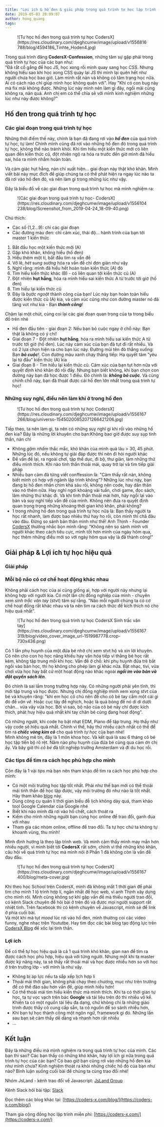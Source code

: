 ```yaml
---
title: "Lợi ích & hố đen & giải pháp trong quá trình tự học lập trình (Phần 2)"
date: 2019-05-03 20:09:07
author: hong_quang
tags:
---
```


<figure class="wp-block-image">![Tư học hố đen trong quá trình tự học CodersX](https://res.cloudinary.com/djeghcumw/image/upload/v1556816788/blog/4594186_Tinhte_Hoden4.jpg)</figure>

Trong quá trình đăng **CodersX-Confession**, những tâm sự gặp phải trong quá trình tự học của các bạn như:  
"Đã rẩt cố gắng để học JS, học xong rồi mình quay sang học CSS. Nhưng không hiểu sao khi học xong CSS quay lại JS thì mình lại quên hết như người chưa học bao giờ. Làm mình rất nản và không có tâm trạng học nữa. Ai có cách nào chỉ giúp mình học không quên với". Hay "Khi có con bug này mà fix mãi không được. Những lúc này mình nên làm gì đây, ngồi mãi cũng không ra, nản quá. Anh chị em có thể chia sẻ với mình kinh nghiệm những lúc như này được không?"

<!-- more -->

## Hố đen trong quá trình tự học

### Các giai đoạn trong quá trình tự học

Những thời điểm thế này, chính là bạn đã đang rơi vào **_hố đen_** của quá trình tự học, tự làm! Chính mình cũng đã rơi vào những hố đen đó trong quá trình tự học, không thể nào tránh khỏi. Khi tìm hiểu một kiến thức mới có liên quan đến kiến thức cũ, đột nhiên ngộ ra hóa ra trước đến giờ mình đã hiểu sai, hóa ra mình nhầm hoàn toàn.

Và cảm giác hụt hẫng, nản chí xuất hiện… giai đoạn này thật khó khăn. Mình viết bài này mục đích để giúp chúng ta có thể phát hiện ra ngay lúc nào ta đã rơi vào hố đen đó, và nên làm gì trong những lúc như vậy.

Đây là biểu đồ về các giai đoạn trong quá trình tự học mà mình nghiệm ra:

<figure class="wp-block-image">![Các giai đoạn trong quá trình tự học- CodersX](https://res.cloudinary.com/djeghcumw/image/upload/v1556104238/blog/Screenshot_from_2019-04-24_18-09-40.png)</figure>

Chú thích:

*   Các số (1,2…9): chỉ các giai đoạn
*   Các đường màu đen: chỉ cảm xúc, thái độ… hành trình của bạn tới master 1 kiến thức

1.  Bắt đầu học một kiến thức mới (A)
2.  Gặp khó khăn, không hiểu (hố đen)
3.  Hiểu thêm một tí, bắt đầu tìm ra vấn đề
4.  Vỡ lẽ, _hét sung sướng_ hóa ra vấn đề chỉ đơn giản như vậy
5.  Nghĩ rằng: mình đã hiểu hết hoàn toàn kiến thức (A) đó
6.  Tìm hiểu kiến thức khác (B) - có liên quan tới kiến thức cũ (A)
7.  Đột nhiên **hụt hẫng**, hóa ra mình hiểu sai kiến thức A từ trước tới giờ (hố đen)
8.  Tìm hiểu lại kiến thức cũ
9.  Đây là _bước ngoặt_ thành công của bạn! Lúc này bạn hoàn toàn hiểu được kiến thức cũ (A) kia, và cảm xúc cũng như con đường master nó đã tăng vot như kia - Bạn **_thành công_**!

Chậm lại một chút, cùng coi lại các giai đoạn quan trọng của ta trong biểu đồ trên nhé

*   Hố đen đầu tiên - giai đoạn 2: Nếu bạn bỏ cuộc ngay ở chỗ này: Bạn thật là không có ý chí!
*   Giai đoạn 7 - Đột nhiên **hụt hẫng**, hóa ra mình hiểu sai kiến thức A từ trước tới giờ (hố đen). Lúc này cảm xúc của bạn đã tụt đi rất nhiều. Và có 2 lựa chọn hiện ra cho bạn lúc này. Đường mũi tên đỏ thẳng xuống: Bạn **_bỏ cuộc_**!. Con đường màu xanh chạy thẳng tiếp: Hạ quyết tâm "yêu lại từ đầu" kiến thức (A) kia
*   Giai đoạn 8 - Tìm hiểu lại kiến thức cũ. Cảm xúc của bạn tụt hơn nữa với quyết định khó khăn đó rồi đấy. Nhưng bạn biết không, khi bạn chọn con đường này bạn đã học được 1 điều. Đó chính là: **_không bỏ cuộc_**. Và cũng chính chỗ này, bạn đã thoát được cái hố đen lớn nhất trong quá trình tự học!

### Những suy nghĩ, điều nên làm khi ở trong hố đen

<figure class="wp-block-image">![Tư học hố đen trong quá trình tự học CodersX](https://res.cloudinary.com/djeghcumw/image/upload/v1556167266/blog/universo-15450200852071266421206.jpg)</figure>

Tiếp theo, ta nên làm gì, ta nên có những suy nghĩ gì khi rồi vào những hố đen kia? Đây là những lời khuyên cho bạn:Không bao giờ được suy sụp tinh thần, nản chí

*   Không _gặm nhấm_ thắc mắc, khó khăn của mình quá lâu > 30, 45 phút. Những lúc đó, nếu không tự giải đáp được thì nên đi hỏi người khác
*   Để vấn đề lại, ra ngoài chơi, tập thể dục, đi bộ, thư giãn, làm những thứ điều mình thích. Khi nào tinh thần thoải mái, quay trở lại và tìm tiếp giải pháp
*   Nhiều bạn cảm đã từng viết conffession là: "Cảm thấy rất nản, không biết mình có hợp với ngành lập trình không"? Những lúc như này, bạn đang bị hố đen nhấn chìm khá sâu rồi, không nên code, hay dấn thân vào nó thêm nữa. Hay nghỉ ngơi khoảng vài tuần, chơi game, đọc sách, làm những thứ khác đi. Và khi tinh thần thoải mái hơn, hãy ngồi lại vào bàn và suy nghĩ tiếp vấn đề của mình. Không nên đưa ra quyết định quan trọng trong những khoảng thời gian khó khăn, phải không?
*   1 trong những hố đen trong quá trình tự học nữa là: Bạn thấy người ta học rất nhanh, làm được bao nhiêu thứ hay ho rồi, còn mình thì chả đâu vào đâu. Đừng so sánh bản thân mình như thế! Anh Thịnh - Founder [CodersX](https://coders-x.com/) thường nhắc bọn mình rằng: "Không nên so sánh mình với người khác theo cách tiêu cực, mình tốt hơn mình của ngày hôm qua, học thêm những điều mới so với ngày hôm qua vậy là đã thành công!"

## Giải pháp & Lợi ích tự học hiệu quả

### Giải pháp

### Mỗi bộ não có cơ chế hoạt động khác nhau

Không phải cách học của ai cũng giống ai, hợp với người này nhưng lại không hợp với người kia. Có một lần chị đồng nghiệp của mình - chuyên xem _sinh trắc vân tay_ (stvt) tâm sự rằng. "Não mỗi người chúng ta có cơ chế hoạt đồng rất khác nhau và ta nên tìm ra cách thức để kích thích nó cho hiệu quả nhất".

<figure class="wp-block-image">![Tư học hố đen trong quá trình tự học CodersX Sinh trấc vân tay](https://res.cloudinary.com/djeghcumw/image/upload/v1556167319/blog/video_cover_image_url-1519987778.crop-730x436.png)</figure>

Có 1 lần phụ huynh của một đứa bé nhờ chị xem stvt hộ và xin lời khuyên. Có nên cho con họ học năng khiếu hay văn hóa tiếp vì thằng bé học rất kém, không tập trung mỗi khi học. Vấn đề ở chỗ: khi phụ huynh đứa trẻ bắt ngồi vào bàn học, thì họ không cho phép làm gì khác nữa. Bật nhạc, tivi, vừa chơi vừa học hay bất cứ một hoạt động nào khác ngoài **_ngồi im vào bàn và đặt quyển sách lên_**.

Đó chính là sai lầm trong trường hợp này. Có những người phải yên tĩnh, thì mới tập trung và học được. Nhưng chị đồng nghiệp mình xem xong stvt của bé và khuyên răng: "khi em học cô chú nên để cho cô bé tay cầm một cái gì đó để _vân vê_. Hoặc cục tảy để nghịch, hoặc là quả bóng để nó di di dưới chân… vừa vậy vừa học. Bởi vì sao, bộ não của cô bé này chỉ được kích thích, phát huy hiệu quả nhất khi tay chân bé cũng đang hoạt động".

Có những người, khi code họ bật nhạt EDM, Piano để tập trung. Họ thấy như vậy code sẽ hiệu quả nhất. Chính vì thế, hãy thử nhiều cách nhất có thể để tìm ra **_chiếc vòng kim cô_** cho quá trình _tự học_ của bạn nhé!  
Mình không mê tín, đây là 1 môn khoa học. Và kết quả là sau 6 tháng cô bé học tập tiến bộ rõ rệt. Năm nào phụ huynh của đứa bé cũng qua cảm ơn chị ấy. Và bây giờ thì _cô bé_ đã tốt nghiệp trường Amsterdam và đi du học rồi.

### Các tips để tìm ra cách học phù hợp cho mình

Còn đây là 1 vài _tips_ mà bạn nên tham khảo để tìm ra cách học phù hợp cho mình:

*   Có một môi trường học tập tốt nhất. Phải như thế bạn mới có thể thoải mái tinh thần để học tập được, vậy môi trường đó như nào là tốt nhất. Hãy tham khảo [blog](https://coders-x.com/2019/04/08/chia-se-qua-trinh-tu-hoc-lap-trinh-p1/) này.
*   Dùng công cụ quản lí thời gian biểu đễ lịch không dày quá, tham khảo tool Google Calendar của Google nhé
*   Biết khi nào mình đã rơi vào hố chết, cách thoát ra
*   Kiếm cho mình những người bạn cùng học online để trao đổi, ganh đua với nhau
*   Tham gia các nhóm online, offline để trao đổi. Ta tự học chứ ta không tự khoanh vùng, thu mình!

Mình định hướng là theo lập trình web. Và mình cảm thấy mình may mắn hơn nhiều người, vì mình biết tới **CodersX** rất sớm, chính vì thế những khó khăn, câu hỏi về quá trình tự học mà mình nói ở Phần 1 đã không còn là vấn đề đau đầu.

<figure class="wp-block-image">![Tư học hố đen trong quá trình tự học CodersX](https://res.cloudinary.com/djeghcumw/image/upload/v1556167400/blog/meta-cover.jpg)</figure>

Khi theo học School trên CodersX, mình đã không mất 1 thời gian để phải tìm cho mình 1 lộ trình hợp lí, ngắn nhất để học web, vì anh Thịnh xây dựng cho mình rôi. Mình cũng không sợ khi gặp vấn đề mà thiếu người trao đổi, có kệnh Slack chuyên để hỏi bài ở trên đó và được mọi người support rất nhiệt tình. Trên facebook thì có kênh chuyên về Javascript, mình sẽ để link ở phía cuối bài.  
Và một khi mà tụt _mood_ lúc rơi vào hố đen, mình thường coi các video funny, nghe nhạc trên Yoututbe. Hay tìm đọc các bài blog tạo động lực trên [CodersX Blog](https://coders-x.com/blog/) để xốc lại tinh thần.

### Lợi ích

Để có thể tự học hiệu quả là cả 1 quá trình khó khăn, gian nan để tìm ra được cách học phù hợp, hiệu quả với từng người. Nhưng một khi ta master được kỹ năng này, ta sẽ thấy rất thoải mái và học được nhiều hơn so với học ở trên trường lớp - với mình là như vậy.

*   Không bị áp lực nếu ta sắp xếp lịch hợp lí
*   Thoải mái thời gian, không phải chạy theo chương, mục như trên trường để có thể đào sâu hơn vấn đề, giúp mình hiểu hơn!
*   Có thể thoái mái tìm hiểu kiến thức mà mình thích. Khi ta có thời gian tự học, ta tự vọc vạch trên bác **Google** và tài liệu trên đó thì nhiều vô kể. Khiến ta có một nguồn tài liệu đa dạng, chứ không chỉ là những giáo trình được thầy cô cung cấp sẵn, ta có nguồn để so sánh nhiều hơn,
*   Khi bạn tự học thành công một ngôn ngữ, framework gì đó. Những lần sau bạn sẽ cảm thấy dễ dàng và nhanh hơn rất nhiều
*   …

## Kết luận

Đây là những điều mà mình nghiệm ra trong quá trình tự học của mình. Các bạn thì sao? Các bạn thấy có những khó khăn, hay lợi ích gì nữa trong quá trình tự học của các bạn? Có bao giờ bạn cũng rơi vào những hố đen kia như mình chưa? Kinh nghiệm thoát ra khỏi những chiếc hố đó của bạn như nào? Bình luận xuống cuối bài để chúng ta cùng trao đổi nhé!

Nhóm JsLand - kênh trao đổi về Javascript: [JsLand Group](https://www.facebook.com/groups/304156600147657/)

Kênh Slack hỏi bài tập: [Slack](https://coders-tokyo.slack.com/join/shared_invite/enQtNjExNzcyNDI5Njg3LWZlOGE4MGViN2ZjMGYyNWUxMGQ5ODc5ZmFkMDNkZjIzZjU2NzUwNTg5MmEyMmYzODQ0NWM3MWY2MWZkZTdmNDc)

Đọc thêm các blog khác tại: [https://coders-x.com/blog/](https://coders-x.com/blog/)

Tham gia cộng đồng học lập trình miễn phí: [https://coders-x.com/](https://coders-x.com/)
